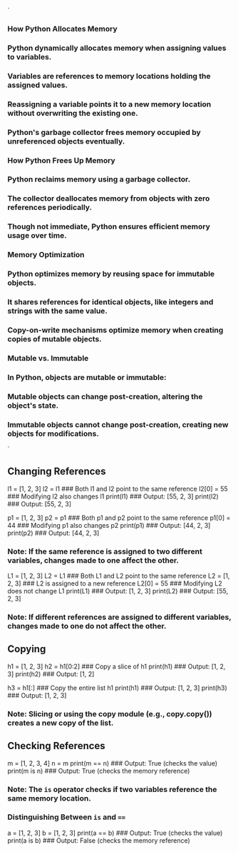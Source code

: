 `
### How Python Allocates Memory

### Python dynamically allocates memory when assigning values to variables.
### Variables are references to memory locations holding the assigned values.
### Reassigning a variable points it to a new memory location without overwriting the existing one.
### Python's garbage collector frees memory occupied by unreferenced objects eventually.

### How Python Frees Up Memory

### Python reclaims memory using a garbage collector.
### The collector deallocates memory from objects with zero references periodically.
### Though not immediate, Python ensures efficient memory usage over time.

### Memory Optimization

### Python optimizes memory by reusing space for immutable objects.
### It shares references for identical objects, like integers and strings with the same value.
### Copy-on-write mechanisms optimize memory when creating copies of mutable objects.

### Mutable vs. Immutable

### In Python, objects are mutable or immutable:
### Mutable objects can change post-creation, altering the object's state.
### Immutable objects cannot change post-creation, creating new objects for modifications.
`

## Changing References

l1 = [1, 2, 3]
l2 = l1       ### Both l1 and l2 point to the same reference
l2[0] = 55    ### Modifying l2 also changes l1
print(l1)     ### Output: [55, 2, 3]
print(l2)     ### Output: [55, 2, 3]

p1 = [1, 2, 3]
p2 = p1       ### Both p1 and p2 point to the same reference
p1[0] = 44    ### Modifying p1 also changes p2
print(p1)     ### Output: [44, 2, 3]
print(p2)     ### Output: [44, 2, 3]

### Note: If the same reference is assigned to two different variables, changes made to one affect the other.

L1 = [1, 2, 3]
L2 = L1       ### Both L1 and L2 point to the same reference
L2 = [1, 2, 3]  ### L2 is assigned to a new reference
L2[0] = 55    ### Modifying L2 does not change L1
print(L1)     ### Output: [1, 2, 3]
print(L2)     ### Output: [55, 2, 3]

### Note: If different references are assigned to different variables, changes made to one do not affect the other.

## Copying

h1 = [1, 2, 3]
h2 = h1[0:2]  ### Copy a slice of h1
print(h1)     ### Output: [1, 2, 3]
print(h2)     ### Output: [1, 2]

h3 = h1[:]   ### Copy the entire list h1
print(h1)    ### Output: [1, 2, 3]
print(h3)    ### Output: [1, 2, 3]

### Note: Slicing or using the copy module (e.g., copy.copy()) creates a new copy of the list.

## Checking References

m = [1, 2, 3, 4]
n = m
print(m == n)  ### Output: True (checks the value)
print(m is n)  ### Output: True (checks the memory reference)

### Note: The `is` operator checks if two variables reference the same memory location.

### Distinguishing Between `is` and `==`

a = [1, 2, 3]
b = [1, 2, 3]
print(a == b)  ### Output: True (checks the value)
print(a is b)  ### Output: False (checks the memory reference)
